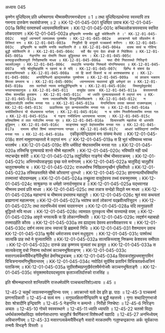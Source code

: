 अध्यायः 045

कृष्णेन युधिष्ठिरम् प्रति धर्मश्रवणाय भीष्मसमीपगमनचोदना ॥ 1 ॥ तथा युधिष्ठिरप्रार्थनया स्वस्यापि तत्र गमनाय दारुकेण रथसंयोजनम् ॥ 2 ॥
KK-12-01-045-001	युधिष्ठिर उवाच 
KK-12-01-045-001a	किमिदं परमाश्चर्यं ध्यायस्यमितविक्रम ।
KK-12-01-045-001c	कच्चिल्लोकत्रयस्यास्य स्वस्ति लोकपरायण ॥
KK-12-01-045-002a	`इन्द्रियाणि मनश्चैव बुद्धौ संवेशितानि ते ।'
KK-12-01-045-002c	चतुर्थं ध्यानमार्गं त्वमालम्ब्य पुरुषर्षभ ।
KK-12-01-045-002e	अपक्रान्तो यतो जीवस्तेन मे विस्मितं मनः ॥
KK-12-01-045-003a	निगृहीतो हि वायुस्ते पञ्चकर्मा शरीरगः ।
KK-12-01-045-003c	इन्द्रियाणि च सर्वाणि मनसि स्थापितानि ते ॥
KK-12-01-045-004a	वाक्च सत्वं च गोविन्द बुद्धौ संवेशितानि ते ।
KK-12-01-045-004c	सर्वे चैव गुणा देवाः क्षेत्रज्ञे ते निवेशिताः ॥
KK-12-01-045-005a	नेङ्गन्ति तव रोमाणि स्थिरा बुद्धिस्तथा मनः ।
KK-12-01-045-005c	काष्ठकुड्यशिलाभूतो निरीहश्चासि माधव ॥
KK-12-01-045-006a	यथा दीपो निवातस्थो निरिङ्गो ज्वलतेऽच्युत ।
KK-12-01-045-006c	तथाऽसि भगवन्देव निश्चलो योगनिश्चयात् ॥
KK-12-01-045-007a	यदि श्रोतुमिहार्हामि न रहस्यं च ते यदि ।
KK-12-01-045-007c	छिन्धि मे संशयं देव प्रपन्नायाभियाचते ॥
KK-12-01-045-008a	त्वं हि कर्ता विकर्ता च त्वं क्षरश्चाक्षरश्च ह ।
KK-12-01-045-008c	अनादिनिधनो ह्याद्यस्त्वमेकः पुरुषोत्तम ॥
KK-12-01-045-009a	त्वं प्रपन्नाय भक्ताय शिरसा प्रणताय च ।
KK-12-01-045-009c	ध्यानस्यास्य यथातत्त्वं ब्रूहि धर्मभृतां वर ॥
KK-12-01-045-010a	ततः स्वगोचरे न्यस्य मनोबुद्धीन्द्रियाणि च ।
KK-12-01-045-010c	स्मितपूर्वमुवाचेदं भगवान्वासवानुजः ॥
KK-12-01-045-011	वासुदेव उवाच 
KK-12-01-045-011a	शरतल्पगतो भीष्मः शाम्यन्निव हुताशनः ।
KK-12-01-045-011c	मां ध्याति पुरुषव्याघ्रस्ततो मे तद्गतं मनः ॥
KK-12-01-045-012a	यस्य ज्यातलनिर्घोषं विस्फूर्जितमिवाशनेः ।
KK-12-01-045-012c	न सहेद्देवराजोऽपि तमस्मि मनसा गतः ॥
KK-12-01-045-013a	येनाभिजित्य तरसा समस्तं राजमण्डलम् ।
KK-12-01-045-013c	ऊढास्तिस्रः पुरा कन्यास्तमस्मि मनसा गतः ॥
KK-12-01-045-014a	त्रयोविंशतिरात्रं यो योधयामास भार्गवम् ।
KK-12-01-045-014c	न च रामेण निस्तीर्णस्तमस्मि मनसा गतः ॥
KK-12-01-045-015a	यं गङ्गा गर्भविधिना धारयामास भारतम् ।
KK-12-01-045-015c	वसिष्ठशिष्यं तं तात गतोऽस्मि मनसा नृप ॥
KK-12-01-045-016a	दिव्यास्त्राणि महातेजा यो धारयति बुद्धिमान् ।
KK-12-01-045-016c	साङ्गांश्च चतुरो वेदांस्तमस्मि मनसा गतः ॥
KK-12-01-045-017a	रामस्य दयितं शिष्यं जामदग्न्यस्य पाण्डव ।
KK-12-01-045-017c	आधारं सर्वविद्यानां तमस्मि मनसा गतः ॥
KK-12-01-045-018a	`एकीकृत्येन्द्रियग्रामं मनः संयम्य मेधया ।
KK-12-01-045-018c	शरणं मामुपागच्छत्ततो मे तद्गतं मनः ॥'
KK-12-01-045-019a	स हि भूतं भविष्यच्च भवच्च भरतर्षभ ।
KK-12-01-045-019c	वेत्ति धर्मविदां श्रेष्ठस्तमस्मि मनसा गतः ॥
KK-12-01-045-020a	तस्मिन्हि पुरुषव्याघ्रे शान्ते भीष्मे महात्मनि ।
KK-12-01-045-020c	भविष्यति मही पार्थ नष्टचन्द्रेव शर्वरी ॥
KK-12-01-045-021a	तद्युधिष्ठिर गाङ्गेयं भीष्मं भीमपराक्रमम् ।
KK-12-01-045-021c	अभिगम्योपसङ्गृह्य पृच्छ यत्ते मनोगतम् ॥
KK-12-01-045-022a	चातुर्विद्यं चातुर्होत्रं चातुराश्रम्यमेव च ।
KK-12-01-045-022c	राजधर्मांश्च निखिलान्पृच्छैनं पृथिवीपते ॥
KK-12-01-045-023a	तस्मिन्नस्तमिते भीष्मे कौरवाणां धुरन्धरे ।
KK-12-01-045-023c	ज्ञानान्यल्पीभविष्यन्ति तस्मात्त्वां चोदयाम्यहम् ॥
KK-12-01-045-024a	तच्छ्रुत्वा वासुदेवस्य तथ्यं वचनमुत्तमम् ।
KK-12-01-045-024c	साश्रुकण्ठः स धर्मज्ञो जनार्दनमुवाच ह ॥
KK-12-01-045-025a	यद्भवानाह भीष्मस्य प्रभावं प्रति माधव ।
KK-12-01-045-025c	तथा तन्नात्र सन्देहो विद्यते मम माधव ॥
KK-12-01-045-026a	महाभाग्यं च भीष्मस्य प्रभावश्च महाद्युते ।
KK-12-01-045-026c	श्रुतं मया कथयतां ब्राह्मणानां महात्मनाम् ॥
KK-12-01-045-027a	भवांश्च कर्ता लोकानां यद्ब्रवीत्यरिसूदन ।
KK-12-01-045-027c	तथा तदनभिध्येयं वाक्यं यादवनन्दन ॥
KK-12-01-045-028a	यदि त्वनुग्रहवती बुद्धिस्ते मयि माधव ।
KK-12-01-045-028c	त्वामग्रतः पुरस्कृत्य भीष्मं यास्यामहे वयम् ॥
KK-12-01-045-029a	आवृत्ते भगवत्यर्के स हि लोकान्गमिष्यति ।
KK-12-01-045-029c	त्वद्दर्शनं महाबाहो तस्मादर्हति कौरवः ॥
KK-12-01-045-030a	तव ह्याद्यस्य देवस्य क्षरस्यैवाक्षरस्य च ।
KK-12-01-045-030c	दर्शनं त्वस्य लाभः स्यात्त्वं हि ब्रह्ममयो निधिः ॥
KK-12-01-045-031	वैशम्पायन उवाच 
KK-12-01-045-031a	श्रुत्वैवं धर्मराजस्य वचनं मधुसूदनः ।
KK-12-01-045-031c	पार्श्वस्थं सात्यकिं प्राह रथो मे युज्यतामिति ॥
KK-12-01-045-032a	सात्यकिस्त्वाशु निष्क्रम्य केशवस्य समीपतः ।
KK-12-01-045-032c	दारुकं प्राह कृष्णस्य युज्यतां रथ इत्युत ॥
KK-12-01-045-033a	स सात्यकेराशु वचो निशम्य रथोत्तमं काञ्चनभूषिताङ्गम् ।
KK-12-01-045-033c	मसारगल्वर्कमयैर्विभङ्गैर्विभूषितं हेमनिबद्धचक्रम् ॥
KK-12-01-045-034a	दिवाकरांशुप्रभमाशुगामिनं विचित्रनानामणिभूषितान्तरम् ।
KK-12-01-045-034c	नवोदितं सूर्यमिव प्रतापिनं विचित्रतार्क्ष्यध्वजिनं पताकिनम् ॥
KK-12-01-045-035a	सुग्रीवशैब्यप्रप्नुखैर्वराश्वैर्मनोजवैः काञ्चनभूषिताङ्गैः ।
KK-12-01-045-035c	संयुक्तमावेदयदच्युताय कृताञ्जलिर्दारुको राजसिंह ॥ 

इति श्रीमन्महाभारते शान्तिपर्वणि राजधर्मपर्वणि पञ्चचत्वारिंशोऽध्यायः ॥ 45 ॥

12-45-2 चतुर्थं जाग्रत्स्वप्नसुषुप्तिभ्यः परम् । अपक्रान्तो यतो देव इति झ. पाठः ॥ 12-45-3 पञ्चकर्मा प्राणनादिकारी ॥ 12-45-4 सत्वं मनः । वागुपलक्षितानीन्द्रियाणि च बुद्धौ महत्तत्त्वे । गुणाः शब्दादिगुणभाजो देवाः श्रोत्रादीनि इन्द्रियाणि ॥ 12-45-5 नेङ्गन्ति न कम्पन्ते । निरीहो निश्चेष्टः ॥ 12-45-6 निरिङ्गः अचलः ॥ 12-45-10 गोचरे स्वस्वस्थाने ॥ 12-45-11 ध्याति ध्यायति ॥ 12-45-22 चतस्रो विद्याः धर्मार्थकाममोक्षविद्याः सर्ववर्णसाधारणाः चातुर्होत्रं त्रैवर्णिकानां विशेषधर्मो यज्ञादिः ॥ 12-45-27 अनभिध्येयम् अविचारणीयम् ॥ 12-45-33 मसारगल्वर्कमयैर्विभङ्गैः मसारो मरकतमणिः गलुश्चन्द्रकान्तः अर्कः सूर्यकान्तः तन्मयैः विभङ्गैः विस्तरैः ॥
